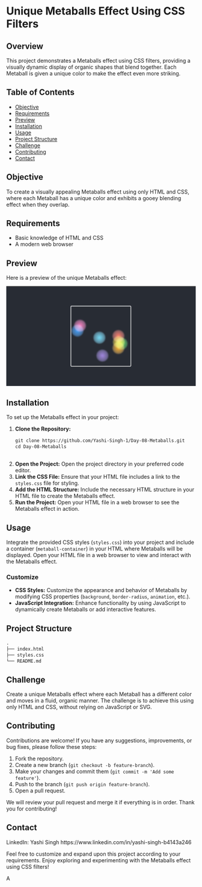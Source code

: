 <h1>Unique Metaballs Effect Using CSS Filters</h1>

<h2>Overview</h2>
<p>This project demonstrates a Metaballs effect using CSS filters, providing a visually dynamic display of organic shapes that blend together. Each Metaball is given a unique color to make the effect even more striking.</p>

<h2>Table of Contents</h2>
<ul>
    <li><a href="#objective">Objective</a></li>
    <li><a href="#requirements">Requirements</a></li>
    <li><a href="#preview">Preview</a></li>
    <li><a href="#installation">Installation</a></li>
    <li><a href="#usage">Usage</a></li>
    <li><a href="#project-structure">Project Structure</a></li>
    <li><a href="#challenge">Challenge</a></li>
    <li><a href="#contributing">Contributing</a></li>
    <li><a href="#contact">Contact</a></li>
</ul>

<h2 id="objective">Objective</h2>
<p>To create a visually appealing Metaballs effect using only HTML and CSS, where each Metaball has a unique color and exhibits a gooey blending effect when they overlap.</p>

<h2 id="requirements">Requirements</h2>
<ul>
    <li>Basic knowledge of HTML and CSS</li>
    <li>A modern web browser</li>
</ul>

<h2 id="preview">Preview</h2>
<p>Here is a preview of the unique Metaballs effect:</p>
<img src="preview.png" alt="Metaballs Preview">

<h2 id="installation">Installation</h2>
<p>To set up the Metaballs effect in your project:</p>
<ol>
    <li><strong>Clone the Repository:</strong>
        <pre><code>git clone https://github.com/Yashi-Singh-1/Day-08-Metaballs.git
cd Day-08-Metaballs
        </code></pre>
    </li>
    <li><strong>Open the Project:</strong> Open the project directory in your preferred code editor.</li>
    <li><strong>Link the CSS File:</strong> Ensure that your HTML file includes a link to the <code>styles.css</code> file for styling.</li>
    <li><strong>Add the HTML Structure:</strong> Include the necessary HTML structure in your HTML file to create the Metaballs effect.</li>
    <li><strong>Run the Project:</strong> Open your HTML file in a web browser to see the Metaballs effect in action.</li>
</ol>

<h2 id="usage">Usage</h2>
<p>Integrate the provided CSS styles (<code>styles.css</code>) into your project and include a container (<code>metaball-container</code>) in your HTML where Metaballs will be displayed. Open your HTML file in a web browser to view and interact with the Metaballs effect.</p>

<h3>Customize</h3>
<ul>
    <li><strong>CSS Styles:</strong> Customize the appearance and behavior of Metaballs by modifying CSS properties (<code>background</code>, <code>border-radius</code>, <code>animation</code>, etc.).</li>
    <li><strong>JavaScript Integration:</strong> Enhance functionality by using JavaScript to dynamically create Metaballs or add interactive features.</li>
</ul>

<h2 id="project-structure">Project Structure</h2>
<pre><code>.
├── index.html
├── styles.css
└── README.md
</code></pre>

<h2 id="challenge">Challenge</h2>
<p>Create a unique Metaballs effect where each Metaball has a different color and moves in a fluid, organic manner. The challenge is to achieve this using only HTML and CSS, without relying on JavaScript or SVG.</p>

<h2 id="contributing">Contributing</h2>
<p>Contributions are welcome! If you have any suggestions, improvements, or bug fixes, please follow these steps:</p>
<ol>
    <li>Fork the repository.</li>
    <li>Create a new branch (<code>git checkout -b feature-branch</code>).</li>
    <li>Make your changes and commit them (<code>git commit -m 'Add some feature'</code>).</li>
    <li>Push to the branch (<code>git push origin feature-branch</code>).</li>
    <li>Open a pull request.</li>
</ol>
<p>We will review your pull request and merge it if everything is in order. Thank you for contributing!</p>

<h2 id="contact">Contact</h2>
<p>LinkedIn: Yashi Singh https://www.linkedin.com/in/yashi-singh-b4143a246</p>

<p>Feel free to customize and expand upon this project according to your requirements. Enjoy exploring and experimenting with the Metaballs effect using CSS filters!</p>A